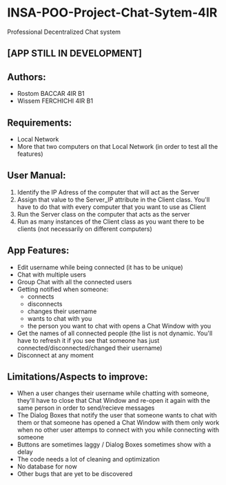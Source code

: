# INSA-POO-Project-Chat-Sytem-4IR
Professional Decentralized Chat system

## [APP STILL IN DEVELOPMENT]

## Authors:
- Rostom BACCAR 4IR B1
- Wissem FERCHICHI 4IR B1

## Requirements:
- Local Network
- More that two computers on that Local Network (in order to test all the features)

## User Manual: 
1. Identify the IP Adress of the computer that will act as the Server
2. Assign that value to the Server_IP attribute in the Client class. You'll have to do that with every computer that you want to use as Client
3. Run the Server class on the computer that acts as the server
4. Run as many instances of the Client class as you want there to be clients (not necessarily on different computers)

## App Features:
- Edit username while being connected (it has to be unique)
- Chat with multiple users
- Group Chat with all the connected users
- Getting notified when someone:
  - connects
  - disconnects
  - changes their username
  - wants to chat with you
  - the person you want to chat with opens a Chat Window with you
- Get the names of all connected people (the list is not dynamic. You'll have to refresh it if you see that someone has just connected/disconnected/changed their username)
- Disconnect at any moment

## Limitations/Aspects to improve:
- When a user changes their username while chatting with someone, they'll have to close that Chat Window and re-open it again with the same person in order to send/recieve messages
- The Dialog Boxes that notify the user that someone wants to chat with them or that someone has opened a Chat Window with them only work when no other user attemps to connect with you while connecting with someone
- Buttons are sometimes laggy / Dialog Boxes sometimes show with a delay
- The code needs a lot of cleaning and optimization
- No database for now
- Other bugs that are yet to be discovered


